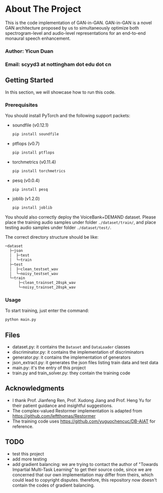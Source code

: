 # About The Project

This is the code implementation of GAN-in-GAN. 
GAN-in-GAN is a novel GAN architecture proposed by us to simultaneously optimize both spectrogram-level and audio-level representations for an end-to-end monaural speech enhancement.


### Author: Yicun Duan
### Email: scyyd3 at nottingham dot edu dot cn

## Getting Started

In this section, we will showcase how to run this code.

### Prerequisites

You should install PyTorch and the following support packets:

* soundfile (v0.12.1)
  ```sh
  pip install soundfile
  ```
  
* ptflops (v0.7)
  ```sh
  pip install ptflops
  ```
  
* torchmetrics (v0.11.4)
  ```sh
  pip install torchmetrics
  ```
  
* pesq (v0.0.4)
  ```sh
  pip install pesq
  ```
  
* joblib (v1.2.0)
  ```sh
  pip install joblib
  ```

  
You should also correctly deploy the VoiceBank+DEMAND dataset.
Please place the training audio samples under folder `./dataset/train/`, and 
place testing audio samples under folder `./dataset/test/`.

The correct directory structure should be like:
```bash
─dataset
  ├─json
  │  ├─test
  │  └─train
  ├─test
  │  ├─clean_testset_wav
  │  └─noisy_testset_wav
  └─train
      ├─clean_trainset_28spk_wav
      └─noisy_trainset_28spk_wav
```



### Usage

To start training, just enter the command:

```bash
python main.py
```

## Files

* dataset.py: it contains the `Dataset` and `DataLoader` classes
* discriminator.py: it contains the implementation of discriminators
* generator.py: it contains the implementation of generators
* json_extract.py: it generates the json files listing train data and test data
* main.py: it's the entry of this project
* train.py and train_solver.py: they contain the training code

## Acknowledgments

* I thank Prof. Jianfeng Ren, Prof. Xudong Jiang and Prof. Heng Yu for their patient guidance and insightful suggestions.
* The complex-valued Restormer implementation is adapted from https://github.com/leftthomas/Restormer
* The training code uses https://github.com/yuguochencuc/DB-AIAT for reference.

## TODO

* test this project
* add more testing
* add gradient balancing: we are trying to contact the author of "Towards Impartial Multi-Task Learning" to get their source code, since we are concerned that our own implementation may differ from theirs, which could lead to copyright disputes. therefore, this repository now doesn't contain the codes of gradient balancing.
